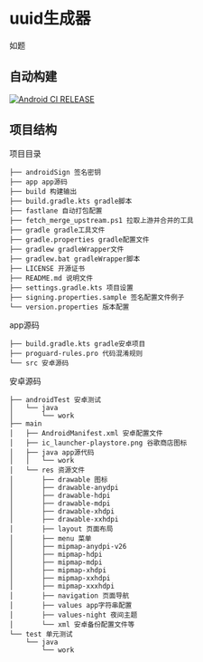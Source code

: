 # uuid生成器

如题
## 自动构建
[![Android CI RELEASE](https://github.com/whp98/android-UUID-Generator/actions/workflows/auto-build.yml/badge.svg)](https://github.com/whp98/android-UUID-Generator/actions/workflows/auto-build.yml)
## 项目结构

项目目录
```text
├── androidSign 签名密钥
├── app app源码
├── build 构建输出
├── build.gradle.kts gradle脚本
├── fastlane 自动打包配置
├── fetch_merge_upstream.ps1 拉取上游并合并的工具
├── gradle gradle工具文件
├── gradle.properties gradle配置文件
├── gradlew gradleWrapper文件
├── gradlew.bat gradleWrapper脚本
├── LICENSE 开源证书
├── README.md 说明文件
├── settings.gradle.kts 项目设置
├── signing.properties.sample 签名配置文件例子
└── version.properties 版本配置
```
app源码
```text
├── build.gradle.kts gradle安卓项目
├── proguard-rules.pro 代码混淆规则
└── src 安卓源码
```
安卓源码
```text
├── androidTest 安卓测试
│   └── java
│       └── work
├── main
│   ├── AndroidManifest.xml 安卓配置文件
│   ├── ic_launcher-playstore.png 谷歌商店图标
│   ├── java app源代码
│   │   └── work
│   └── res 资源文件
│       ├── drawable 图标
│       ├── drawable-anydpi
│       ├── drawable-hdpi
│       ├── drawable-mdpi
│       ├── drawable-xhdpi
│       ├── drawable-xxhdpi
│       ├── layout 页面布局
│       ├── menu 菜单
│       ├── mipmap-anydpi-v26
│       ├── mipmap-hdpi
│       ├── mipmap-mdpi
│       ├── mipmap-xhdpi
│       ├── mipmap-xxhdpi
│       ├── mipmap-xxxhdpi
│       ├── navigation 页面导航
│       ├── values app字符串配置
│       ├── values-night 夜间主题
│       └── xml 安卓备份配置文件等
└── test 单元测试
    └── java
        └── work
```